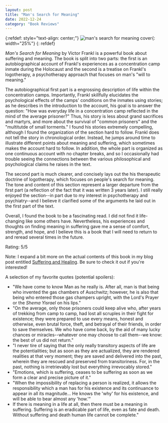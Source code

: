 ```yaml
---
layout: post
title: "Man's Search for Meaning"
date: 2022-12-24
category: "Book Reviews"
---
```


{:refdef: style="text-align: center;"}
![man's search for meaning cover](https://ryanlu41.github.io/images/blog/mans_search_for_meaning_cover.jpeg){: width="25%"}
{: refdef}


*Man's Search for Meaning* by Victor Frankl is a powerful book about suffering and meaning. The book is split into two parts: the first is an autobiographical account of Frankl's experiences as a concentration camp inmate during the Holocaust and the second is a treatise on Frankl's logotherapy, a psychotherapy approach that focuses on man's "will to meaning."

The autobiographical first part is a engrossing description of life within the concentration camps. Importantly, Frankl skillfully elucidates the psychological effects of the camps' conditions on the inmates using stories; as he describes in the introduction to the account, his goal is to answer the question: "How was everyday life in a concentration camp reflected in the mind of the average prisoner?" Thus, his story is less about grand sacrifices and martyrs, and more about the survival of "common prisoners" and the "multitutde of small torments." I found his stories extremely compelling, although I found the organization of the section hard to follow. Frankl does not tell the story in chronological order. Instead, he jumps around time to illustrate different points about meaning and suffering, which sometimes makes the account hard to follow. In addition, the whole part is organized as one continuous account with no chapter breaks, and so I occasionally had trouble seeing the connections between the various philosophical and psychological claims he raises in the text. 

The second part is much clearer, and concisely lays out the his therapeutic doctrine of logotherapy, which focuses on people's search for meaning. The tone and content of this section represent a larger departure from the first part (a reflection of the fact that it was written 3 years later). I still really enjoyed the section--in part due to my interest in psychotherapy and psychiatry--and I believe it clarified some of the arguments he laid out in the first part of the text. 

Overall, I found the book to be a fascinating read. I did not find it life-changing like some others have. Nevertheless, his experiences and thoughts on finding meaning in suffering gave me a sense of comfort, strength, and hope, and I believe this is a book that I will need to return to and reread several times in the future. 

Rating: 5/5

Note: I expand a bit more on the actual contents of this book in my blog post entitled <a href= "{% post_url 2022-12-22-Suffering-and-Healing %}">Suffering and Healing</a>. Be sure to check it out if you're interested!

A selection of my favorite quotes (potential spoilers):
* "We have come to know Man as he really is. After all, man is that being who invented the gas chambers of Auschwitz; however, he is also that being who entered those gas champers upright, with the Lord's Prayer or the *Shema Yisrael* on his lips."
* "On the average, only those prisoners could keep alive who, after years of trekking from camp to camp, had lost all scruples in their fight for existence; they were prepared to use every means, honest and otherwise, even brutal force, theft, and betrayal of their friends, in order to save themselves. We who have come back, by the aid of many lucky chances or miracles--whatever one may choose to call them--we know: the best of us did not return."
* "I never tire of saying that the only really transitory aspects of life are the potentialities; but as soon as they are actualized, they are rendered realities at that very moment; they are saved and delivered into the past, wherein they are rescued and preserved from transitoriness. For, in the past, nothing is irretrievably lost but everything irrevocably stored."
* "Emotions, which is suffering, ceases to be suffering as soon as we form a clear and precise picture of it."
* "When the impossibility of replacing a person is realized, it allows the responsibility which a man has for his existence and its continuance to appear in all its magnitude... He knows the 'why' for his existence, and will be able to bear almost any 'how.'"
* If there is meaning in a life at all, then there must be a meaning in suffering. Suffering is an eradicable part of life, even as fate and death. Without suffering and death human life cannot be complete."